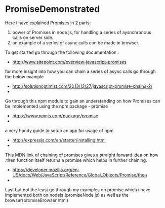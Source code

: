 # PromiseDemonstrated

Here i have explained Promises in 2 parts:

1) power of Promises in node.js, for handling a series of aysnchronous calls on server side.
2) an example of a series of async calls can be made in browser.

To get started go through the following documentation : 

- http://www.sitepoint.com/overview-javascript-promises

for more insight into how you can chain a series of async calls go through the below example

- http://solutionoptimist.com/2013/12/27/javascript-promise-chains-2/
- 

Go through this npm module to gain an understanding on how Promises can be implemented using the npm package - promise

- https://www.npmjs.com/package/promise
- 

a very handy guide to setup an app for usage of npm

- http://expressjs.com/en/starter/installing.html
- 
This MDN link of chaining of promises gives a straight forward idea on how .then function itself returns a promise which helps in further chaining.

 - https://developer.mozilla.org/en-US/docs/Web/JavaScript/Reference/Global_Objects/Promise/then
 - 
 

Last but not the least go through my examples on promise which i have implemented both on nodejs (promiseNode.js) as well as the browser(promiseBrowser.html)
